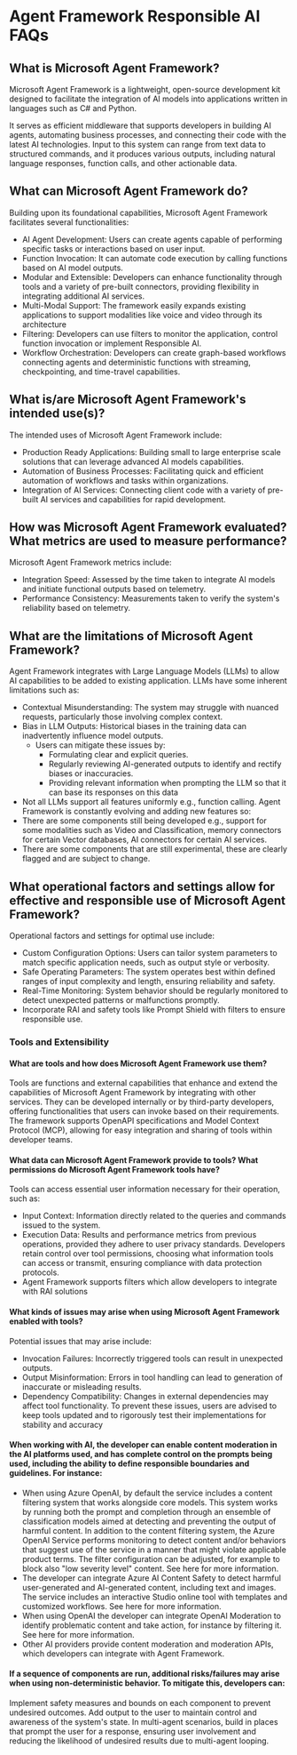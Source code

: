 # Agent Framework Responsible AI FAQs

## What is Microsoft Agent Framework?
Microsoft Agent Framework is a lightweight, open-source development kit designed to facilitate the integration of AI models into applications written in languages such as C# and Python.

It serves as efficient middleware that supports developers in building AI agents, automating business processes, and connecting their code with the latest AI technologies. Input to this system can range from text data to structured commands, and it produces various outputs, including natural language responses, function calls, and other actionable data.

## What can Microsoft Agent Framework do?
Building upon its foundational capabilities, Microsoft Agent Framework facilitates several functionalities:
-	AI Agent Development: Users can create agents capable of performing specific tasks or interactions based on user input.
-	Function Invocation: It can automate code execution by calling functions based on AI model outputs.
-	Modular and Extensible: Developers can enhance functionality through tools and a variety of pre-built connectors, providing flexibility in integrating additional AI services.
-	Multi-Modal Support: The framework easily expands existing applications to support modalities like voice and video through its architecture
-   Filtering: Developers can use filters to monitor the application, control function invocation or implement Responsible AI.
-   Workflow Orchestration: Developers can create graph-based workflows connecting agents and deterministic functions with streaming, checkpointing, and time-travel capabilities.

## What is/are Microsoft Agent Framework's intended use(s)?
The intended uses of Microsoft Agent Framework include:
- 	Production Ready Applications: Building small to large enterprise scale solutions that can leverage advanced AI models capabilities.
-	Automation of Business Processes: Facilitating quick and efficient automation of workflows and tasks within organizations.
- 	Integration of AI Services: Connecting client code with a variety of pre-built AI services and capabilities for rapid development.


## How was Microsoft Agent Framework evaluated? What metrics are used to measure performance?
Microsoft Agent Framework metrics include:
-	Integration Speed: Assessed by the time taken to integrate AI models and initiate functional outputs based on telemetry.
-	Performance Consistency: Measurements taken to verify the system's reliability based on telemetry.


## What are the limitations of Microsoft Agent Framework?
Agent Framework integrates with Large Language Models (LLMs) to allow AI capabilities to be added to existing application.
LLMs have some inherent limitations such as:
-	Contextual Misunderstanding: The system may struggle with nuanced requests, particularly those involving complex context.
-	Bias in LLM Outputs: Historical biases in the training data can inadvertently influence model outputs. 
	-	Users can mitigate these issues by:
		-	Formulating clear and explicit queries.
		-	Regularly reviewing AI-generated outputs to identify and rectify biases or inaccuracies.
        -   Providing relevant information when prompting the LLM so that it can base its responses on this data
-   Not all LLMs support all features uniformly e.g., function calling.
Agent Framework is constantly evolving and adding new features so:
-   There are some components still being developed e.g., support for some modalities such as Video and Classification, memory connectors for certain Vector databases, AI connectors for certain AI services.
-   There are some components that are still experimental, these are clearly flagged and are subject to change.

## What operational factors and settings allow for effective and responsible use of Microsoft Agent Framework?
Operational factors and settings for optimal use include:
-	Custom Configuration Options: Users can tailor system parameters to match specific application needs, such as output style or verbosity.
-	Safe Operating Parameters: The system operates best within defined ranges of input complexity and length, ensuring reliability and safety.
-	Real-Time Monitoring: System behavior should be regularly monitored to detect unexpected patterns or malfunctions promptly.
-	Incorporate RAI and safety tools like Prompt Shield with filters to ensure responsible use.

### Tools and Extensibility

#### What are tools and how does Microsoft Agent Framework use them?
Tools are functions and external capabilities that enhance and extend the capabilities of Microsoft Agent Framework by integrating with other services. They can be developed internally or by third-party developers, offering functionalities that users can invoke based on their requirements. The framework supports OpenAPI specifications and Model Context Protocol (MCP), allowing for easy integration and sharing of tools within developer teams.

#### What data can Microsoft Agent Framework provide to tools? What permissions do Microsoft Agent Framework tools have?
Tools can access essential user information necessary for their operation, such as:
-	Input Context: Information directly related to the queries and commands issued to the system.
-	Execution Data: Results and performance metrics from previous operations, provided they adhere to user privacy standards. Developers retain control over tool permissions, choosing what information tools can access or transmit, ensuring compliance with data protection protocols.
-   Agent Framework supports filters which allow developers to integrate with RAI solutions

#### What kinds of issues may arise when using Microsoft Agent Framework enabled with tools?
Potential issues that may arise include:
-	Invocation Failures: Incorrectly triggered tools can result in unexpected outputs.
-	Output Misinformation: Errors in tool handling can lead to generation of inaccurate or misleading results.
-	Dependency Compatibility: Changes in external dependencies may affect tool functionality. To prevent these issues, users are advised to keep tools updated and to rigorously test their implementations for stability and accuracy

#### When working with AI, the developer can enable content moderation in the AI platforms used, and has complete control on the prompts being used, including the ability to define responsible boundaries and guidelines. For instance:
-	When using Azure OpenAI, by default the service includes a content filtering system that works alongside core models. This system works by running both the prompt and completion through an ensemble of classification models aimed at detecting and preventing the output of harmful content. In addition to the content filtering system, the Azure OpenAI Service performs monitoring to detect content and/or behaviors that suggest use of the service in a manner that might violate applicable product terms. The filter configuration can be adjusted, for example to block also "low severity level" content. See here for more information.
-	The developer can integrate Azure AI Content Safety to detect harmful user-generated and AI-generated content, including text and images. The service includes an interactive Studio online tool with templates and customized workflows. See here for more information.
-	When using OpenAI the developer can integrate OpenAI Moderation to identify problematic content and take action, for instance by filtering it. See here for more information.
-	Other AI providers provide content moderation and moderation APIs, which developers can integrate with Agent Framework.

#### If a sequence of components are run, additional risks/failures may arise when using non-deterministic behavior. To mitigate this, developers can:
Implement safety measures and bounds on each component to prevent undesired outcomes.
Add output to the user to maintain control and awareness of the system's state.
In multi-agent scenarios, build in places that prompt the user for a response, ensuring user involvement and reducing the likelihood of undesired results due to multi-agent looping.